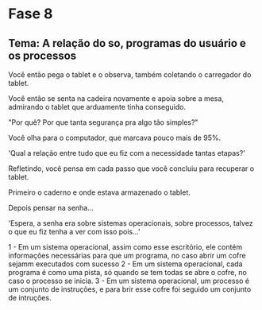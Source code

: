 # Fase 8

## Tema: A relação do so, programas do usuário e os processos

Você então pega o tablet e o observa, também coletando o carregador do tablet.

Você então se senta na cadeira novamente e apoia sobre a mesa, admirando o tablet que arduamente tinha conseguido.

"Por quê? Por que tanta segurança pra algo tão simples?"

Você olha para o computador, que marcava pouco mais de 95%.

'Qual a relação entre tudo que eu fiz com a necessidade tantas etapas?'

Refletindo, você pensa em cada passo que você concluiu para recuperar o tablet.

Primeiro o caderno e onde estava armazenado o tablet.

Depois pensar na senha...

'Espera, a senha era sobre sistemas operacionais, sobre processos, talvez o que eu fiz tenha a ver com isso pois...'

1 - Em um sistema operacional, assim como esse escritório, ele contém informações necessárias para que um programa, no caso abrir um cofre sejamm executados com sucesso
2 - Em um sistema operacional, cada programa é como uma pista, só quando se tem todas se abre o cofre, no caso o processo se inicia.
3 - Em um sistema operacional, um processo é um conjunto de instruções, e para brir esse cofre foi seguido um conjunto de intruções.
